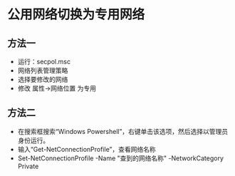# 公用网络切换为专用网络

## 方法一

* 运行：secpol.msc
* 网络列表管理策略
* 选择要修改的网络
* 修改 属性->网络位置 为专用

## 方法二

* 在搜索框搜索“Windows Powershell”，右键单击该选项，然后选择以管理员身份运行。
* 输入“Get-NetConnectionProfile”，查看网络名称
* Set-NetConnectionProfile -Name "查到的网络名称" -NetworkCategory Private
